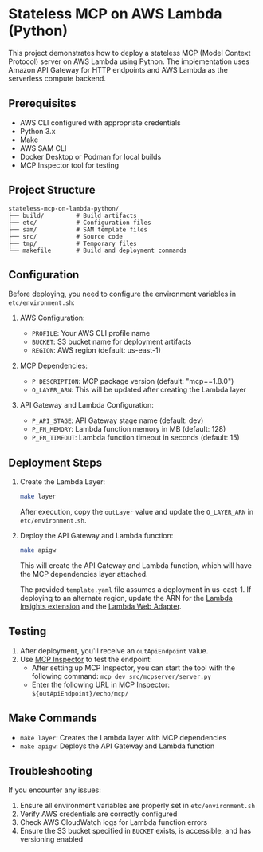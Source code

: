 # Stateless MCP on AWS Lambda (Python)

This project demonstrates how to deploy a stateless MCP (Model Context Protocol) server on AWS Lambda using Python. The implementation uses Amazon API Gateway for HTTP endpoints and AWS Lambda as the serverless compute backend.

## Prerequisites

- AWS CLI configured with appropriate credentials
- Python 3.x
- Make
- AWS SAM CLI
- Docker Desktop or Podman for local builds
- MCP Inspector tool for testing

## Project Structure

```
stateless-mcp-on-lambda-python/
├── build/         # Build artifacts
├── etc/           # Configuration files
├── sam/           # SAM template files
├── src/           # Source code
├── tmp/           # Temporary files
└── makefile       # Build and deployment commands
```

## Configuration

Before deploying, you need to configure the environment variables in `etc/environment.sh`:

1. AWS Configuration:
   - `PROFILE`: Your AWS CLI profile name
   - `BUCKET`: S3 bucket name for deployment artifacts
   - `REGION`: AWS region (default: us-east-1)

2. MCP Dependencies:
   - `P_DESCRIPTION`: MCP package version (default: "mcp==1.8.0")
   - `O_LAYER_ARN`: This will be updated after creating the Lambda layer

3. API Gateway and Lambda Configuration:
   - `P_API_STAGE`: API Gateway stage name (default: dev)
   - `P_FN_MEMORY`: Lambda function memory in MB (default: 128)
   - `P_FN_TIMEOUT`: Lambda function timeout in seconds (default: 15)

## Deployment Steps

1. Create the Lambda Layer:
   ```bash
   make layer
   ```
   After execution, copy the `outLayer` value and update the `O_LAYER_ARN` in `etc/environment.sh`.

2. Deploy the API Gateway and Lambda function:
   ```bash
   make apigw
   ```
   This will create the API Gateway and Lambda function, which will have the MCP dependencies layer attached.

   The provided `template.yaml` file assumes a deployment in us-east-1. If deploying to an alternate region, update the ARN for the [Lambda Insights extension](https://docs.aws.amazon.com/AmazonCloudWatch/latest/monitoring/Lambda-Insights-extension-versions.html) and the [Lambda Web Adapter](https://github.com/awslabs/aws-lambda-web-adapter?tab=readme-ov-file#lambda-functions-packaged-as-zip-package-for-aws-managed-runtimes).

## Testing

1. After deployment, you'll receive an `outApiEndpoint` value.
2. Use [MCP Inspector](https://modelcontextprotocol.io/docs/tools/inspector#py-pi-package) to test the endpoint:
   - After setting up MCP Inspector, you can start the tool with the following command: `mcp dev src/mcpserver/server.py`
   - Enter the following URL in MCP Inspector: `${outApiEndpoint}/echo/mcp/`

## Make Commands

- `make layer`: Creates the Lambda layer with MCP dependencies
- `make apigw`: Deploys the API Gateway and Lambda function

## Troubleshooting

If you encounter any issues:
1. Ensure all environment variables are properly set in `etc/environment.sh`
2. Verify AWS credentials are correctly configured
3. Check AWS CloudWatch logs for Lambda function errors
4. Ensure the S3 bucket specified in `BUCKET` exists, is accessible, and has versioning enabled
